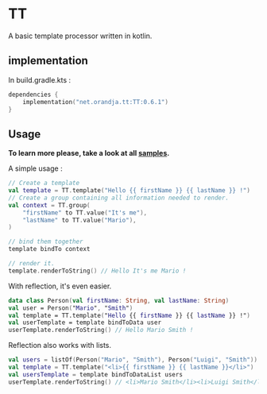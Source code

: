# TT

A basic template processor written in kotlin.

## implementation

In build.gradle.kts :

```kotlin
dependencies {
    implementation("net.orandja.tt:TT:0.6.1")
}
```

## Usage

**To learn more please, take a look at all [samples](https://github.com/L-Briand/TT/blob/main/sample/src/main/kotlin/net/orandja/tt/Main.kt#L11).**

A simple usage :

```kotlin
// Create a template 
val template = TT.template("Hello {{ firstName }} {{ lastName }} !")
// Create a group containing all information needed to render.
val context = TT.group(
    "firstName" to TT.value("It's me"),
    "lastName" to TT.value("Mario"),
)

// bind them together
template bindTo context

// render it.
template.renderToString() // Hello It's me Mario !
```

With reflection, it's even easier.

```kotlin
data class Person(val firstName: String, val lastName: String)
val user = Person("Mario", "Smith")
val template = TT.template("Hello {{ firstName }} {{ lastName }} !")
val userTemplate = template bindToData user
userTemplate.renderToString() // Hello Mario Smith !
```

Reflection also works with lists.

```kotlin
val users = listOf(Person("Mario", "Smith"), Person("Luigi", "Smith"))
val template = TT.template("<li>{{ firstName }} {{ lastName }}</li>")
val usersTemplate = template bindToDataList users
userTemplate.renderToString() // <li>Mario Smith</li><li>Luigi Smith</li>
```